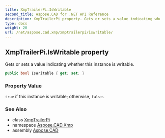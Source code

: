 ```yaml
---
title: XmpTrailerPi.IsWritable
second_title: Aspose.CAD for .NET API Reference
description: XmpTrailerPi property. Gets or sets a value indicating whether this instance is writable
type: docs
weight: 20
url: /net/aspose.cad.xmp/xmptrailerpi/iswritable/
---
```

## XmpTrailerPi.IsWritable property

Gets or sets a value indicating whether this instance is writable.

```csharp
public bool IsWritable { get; set; }
```

### Property Value

`true` if this instance is writable; otherwise, `false`.

### See Also

* class [XmpTrailerPi](../)
* namespace [Aspose.CAD.Xmp](../../../aspose.cad.xmp/)
* assembly [Aspose.CAD](../../../)


